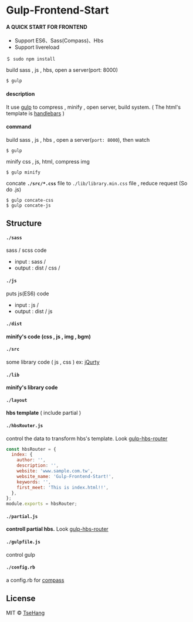 # Gulp-Frontend-Start
#### A QUICK START FOR FRONTEND
- Support ES6、Sass(Compass)、Hbs
- Support livereload

```
＄ sudo npm install
```

build sass , js , hbs, open a server(port: 8000)
```
$ gulp
```

#### description
It use [gulp](http://gulpjs.com) to compress , minify , open server, build system.
( The html's template is [handlebars](http://handlebarsjs.com) )


#### command

build sass , js , hbs , open a server(`port: 8000`), then watch
```
$ gulp
``` 

minify css , js, html, compress img 
```
$ gulp minify
```


concate **`./src/*.css`** file to `./lib/library.min.css` file ,  reduce request (So do .js)
```
$ gulp concate-css
$ gulp concate-js
```

## Structure

#### `./sass`
sass / scss code
+ input : sass /
+ output : dist / css /

#### `./js`
puts js(ES6) code
+ input : js /
+ output : dist / js

#### `./dist` 
**minify's code (css , js , img , bgm)**

#### `./src`
some library code ( js , css )
ex: [jQurty](https://jquery.com)

#### `./lib`
**minify's library code**

#### `./layout`
**hbs template** ( include partial )

#### `./hbsRouter.js`
control the data to transform hbs's template. Look [gulp-hbs-router](https://www.npmjs.com/package/gulp-hbs-router)

```javascript
const hbsRouter = {
  index: {
    author: '',
    description: '',
    website: 'www.sample.com.tw',
    website_name: 'Gulp-Frontend-Start!',
    keywords: '',
    first_meet: 'This is index.html!!',
  },
};
module.exports = hbsRouter;
```

#### `./partial.js`
**controll partial hbs.** Look [gulp-hbs-router](https://www.npmjs.com/package/gulp-hbs-router)

#### `./gulpfile.js`
control gulp

#### `./config.rb`
a config.rb for [compass](http://compass-style.org)

## License
MIT © [TseHang](https://github.com/TseHang)